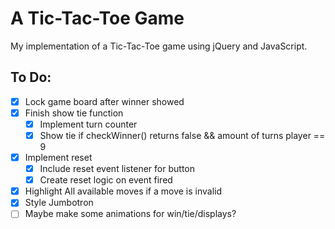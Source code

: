 # A Tic-Tac-Toe Game

My implementation of a Tic-Tac-Toe game using jQuery and JavaScript.

## To Do:

- [x] Lock game board after winner showed
- [x] Finish show tie function
    - [x] Implement turn counter
    - [x] Show tie if checkWinner() returns false && amount of turns player == 9
- [x] Implement reset
    - [x] Include reset event listener for button
    - [x] Create reset logic on event fired
- [x] Highlight All available moves if a move is invalid
- [x] Style Jumbotron
- [ ] Maybe make some animations for win/tie/displays?